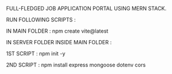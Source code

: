 FULL-FLEDGED JOB APPLICATION PORTAL USING MERN STACK.



RUN FOLLOWING SCRIPTS :

IN MAIN FOLDER : npm create vite@latest



IN SERVER FOLDER INSIDE MAIN FOLDER : 

1ST SCRIPT : npm init -y

2ND SCRIPT : npm install express mongoose dotenv cors